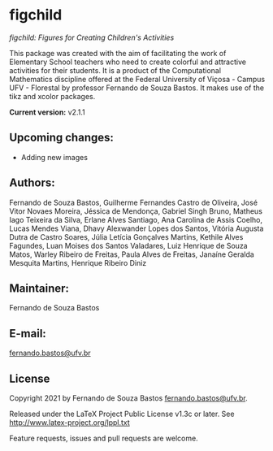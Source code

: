 # figchild
_figchild: Figures for Creating Children's Activities_

This package was created with the aim of facilitating the work of Elementary School teachers who need to create colorful and attractive activities for their students. It is a product of the Computational Mathematics discipline offered at the Federal University of Viçosa - Campus UFV - Florestal by professor Fernando de Souza Bastos. It makes use of the tikz and xcolor packages.

**Current version:** v2.1.1

## Upcoming changes:

- Adding new images

## Authors: 

Fernando de Souza Bastos, Guilherme Fernandes Castro de Oliveira, José Vitor Novaes Moreira, Jéssica de Mendonça, Gabriel Singh Bruno, Matheus Iago Teixeira da Silva, Erlane Alves Santiago, Ana Carolina de Assis Coelho, Lucas Mendes Viana, Dhavy Alexwander Lopes dos Santos, Vitória Augusta Dutra de Castro Soares, Júlia Letícia Gonçalves Martins, Kethile Alves Fagundes, Luan Moises dos Santos Valadares, Luiz Henrique de Souza Matos, Warley Ribeiro de Freitas, Paula Alves de Freitas, Janaíne Geralda Mesquita Martins, Henrique Ribeiro Diniz

## Maintainer: 

Fernando de Souza Bastos

## E-mail: 

fernando.bastos@ufv.br

## License

Copyright 2021 by Fernando de Souza Bastos <fernando.bastos@ufv.br>.

Released under the LaTeX Project Public License v1.3c or later. See http://www.latex-project.org/lppl.txt 


Feature requests, issues and pull requests are welcome.